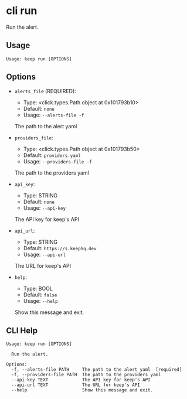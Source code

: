 
# cli run

Run the alert.

## Usage

```
Usage: keep run [OPTIONS]
```

## Options
* `alerts_file` (REQUIRED):
  * Type: <click.types.Path object at 0x101793b10>
  * Default: `none`
  * Usage: `--alerts-file
-f`

  The path to the alert yaml


* `providers_file`:
  * Type: <click.types.Path object at 0x101793b50>
  * Default: `providers.yaml`
  * Usage: `--providers-file
-f`

  The path to the providers yaml


* `api_key`:
  * Type: STRING
  * Default: `none`
  * Usage: `--api-key`

  The API key for keep's API


* `api_url`:
  * Type: STRING
  * Default: `https://s.keephq.dev`
  * Usage: `--api-url`

  The URL for keep's API


* `help`:
  * Type: BOOL
  * Default: `false`
  * Usage: `--help`

  Show this message and exit.



## CLI Help

```
Usage: keep run [OPTIONS]

  Run the alert.

Options:
  -f, --alerts-file PATH     The path to the alert yaml  [required]
  -f, --providers-file PATH  The path to the providers yaml
  --api-key TEXT             The API key for keep's API
  --api-url TEXT             The URL for keep's API
  --help                     Show this message and exit.
```
